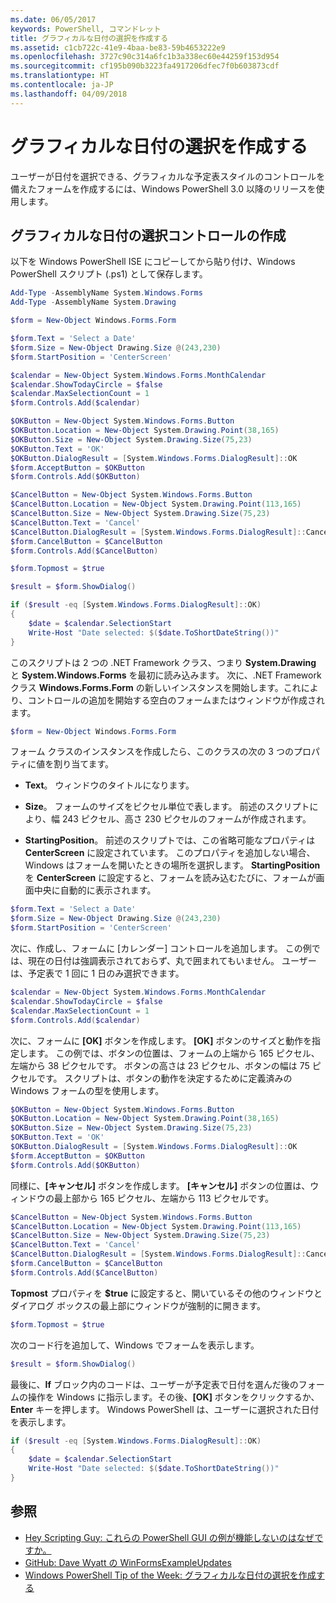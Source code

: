 ```yaml
---
ms.date: 06/05/2017
keywords: PowerShell, コマンドレット
title: グラフィカルな日付の選択を作成する
ms.assetid: c1cb722c-41e9-4baa-be83-59b4653222e9
ms.openlocfilehash: 3727c90c314a6fc1b3a338ec60e44259f153d954
ms.sourcegitcommit: cf195b090b3223fa4917206dfec7f0b603873cdf
ms.translationtype: HT
ms.contentlocale: ja-JP
ms.lasthandoff: 04/09/2018
---
```

# <a name="creating-a-graphical-date-picker"></a>グラフィカルな日付の選択を作成する

ユーザーが日付を選択できる、グラフィカルな予定表スタイルのコントロールを備えたフォームを作成するには、Windows PowerShell 3.0 以降のリリースを使用します。

## <a name="create-a-graphical-date-picker-control"></a>グラフィカルな日付の選択コントロールの作成

以下を Windows PowerShell ISE にコピーしてから貼り付け、Windows PowerShell スクリプト (.ps1) として保存します。

```powershell
Add-Type -AssemblyName System.Windows.Forms
Add-Type -AssemblyName System.Drawing

$form = New-Object Windows.Forms.Form

$form.Text = 'Select a Date'
$form.Size = New-Object Drawing.Size @(243,230)
$form.StartPosition = 'CenterScreen'

$calendar = New-Object System.Windows.Forms.MonthCalendar
$calendar.ShowTodayCircle = $false
$calendar.MaxSelectionCount = 1
$form.Controls.Add($calendar)

$OKButton = New-Object System.Windows.Forms.Button
$OKButton.Location = New-Object System.Drawing.Point(38,165)
$OKButton.Size = New-Object System.Drawing.Size(75,23)
$OKButton.Text = 'OK'
$OKButton.DialogResult = [System.Windows.Forms.DialogResult]::OK
$form.AcceptButton = $OKButton
$form.Controls.Add($OKButton)

$CancelButton = New-Object System.Windows.Forms.Button
$CancelButton.Location = New-Object System.Drawing.Point(113,165)
$CancelButton.Size = New-Object System.Drawing.Size(75,23)
$CancelButton.Text = 'Cancel'
$CancelButton.DialogResult = [System.Windows.Forms.DialogResult]::Cancel
$form.CancelButton = $CancelButton
$form.Controls.Add($CancelButton)

$form.Topmost = $true

$result = $form.ShowDialog()

if ($result -eq [System.Windows.Forms.DialogResult]::OK)
{
    $date = $calendar.SelectionStart
    Write-Host "Date selected: $($date.ToShortDateString())"
}
```

このスクリプトは 2 つの .NET Framework クラス、つまり **System.Drawing** と **System.Windows.Forms** を最初に読み込みます。 次に、.NET Framework クラス **Windows.Forms.Form** の新しいインスタンスを開始します。これにより、コントロールの追加を開始する空白のフォームまたはウィンドウが作成されます。

```powershell
$form = New-Object Windows.Forms.Form
```

フォーム クラスのインスタンスを作成したら、このクラスの次の 3 つのプロパティに値を割り当てます。

- **Text**。 ウィンドウのタイトルになります。

- **Size**。 フォームのサイズをピクセル単位で表します。 前述のスクリプトにより、幅 243 ピクセル、高さ 230 ピクセルのフォームが作成されます。

- **StartingPosition**。 前述のスクリプトでは、この省略可能なプロパティは **CenterScreen** に設定されています。 このプロパティを追加しない場合、Windows はフォームを開いたときの場所を選択します。 **StartingPosition** を **CenterScreen** に設定すると、フォームを読み込むたびに、フォームが画面中央に自動的に表示されます。

```powershell
$form.Text = 'Select a Date'
$form.Size = New-Object Drawing.Size @(243,230)
$form.StartPosition = 'CenterScreen'
```

次に、作成し、フォームに [カレンダー] コントロールを追加します。 この例では、現在の日付は強調表示されておらず、丸で囲まれてもいません。 ユーザーは、予定表で 1 回に 1 日のみ選択できます。

```powershell
$calendar = New-Object System.Windows.Forms.MonthCalendar
$calendar.ShowTodayCircle = $false
$calendar.MaxSelectionCount = 1
$form.Controls.Add($calendar)
```

次に、フォームに **[OK]** ボタンを作成します。 **[OK]** ボタンのサイズと動作を指定します。 この例では、ボタンの位置は、フォームの上端から 165 ピクセル、左端から 38 ピクセルです。 ボタンの高さは 23 ピクセル、ボタンの幅は 75 ピクセルです。 スクリプトは、ボタンの動作を決定するために定義済みの Windows フォームの型を使用します。

```powershell
$OKButton = New-Object System.Windows.Forms.Button
$OKButton.Location = New-Object System.Drawing.Point(38,165)
$OKButton.Size = New-Object System.Drawing.Size(75,23)
$OKButton.Text = 'OK'
$OKButton.DialogResult = [System.Windows.Forms.DialogResult]::OK
$form.AcceptButton = $OKButton
$form.Controls.Add($OKButton)
```

同様に、**[キャンセル]** ボタンを作成します。 **[キャンセル]** ボタンの位置は、ウィンドウの最上部から 165 ピクセル、左端から 113 ピクセルです。

```powershell
$CancelButton = New-Object System.Windows.Forms.Button
$CancelButton.Location = New-Object System.Drawing.Point(113,165)
$CancelButton.Size = New-Object System.Drawing.Size(75,23)
$CancelButton.Text = 'Cancel'
$CancelButton.DialogResult = [System.Windows.Forms.DialogResult]::Cancel
$form.CancelButton = $CancelButton
$form.Controls.Add($CancelButton)
```

**Topmost** プロパティを **$true** に設定すると、開いているその他のウィンドウとダイアログ ボックスの最上部にウィンドウが強制的に開きます。

```powershell
$form.Topmost = $true
```

次のコード行を追加して、Windows でフォームを表示します。

```powershell
$result = $form.ShowDialog()
```

最後に、**If** ブロック内のコードは、ユーザーが予定表で日付を選んだ後のフォームの操作を Windows に指示します。その後、**[OK]** ボタンをクリックするか、**Enter** キーを押します。 Windows PowerShell は、ユーザーに選択された日付を表示します。

```powershell
if ($result -eq [System.Windows.Forms.DialogResult]::OK)
{
    $date = $calendar.SelectionStart
    Write-Host "Date selected: $($date.ToShortDateString())"
}
```

## <a name="see-also"></a>参照

- [Hey Scripting Guy: これらの PowerShell GUI の例が機能しないのはなぜですか。](http://go.microsoft.com/fwlink/?LinkId=506644)
- [GitHub: Dave Wyatt の WinFormsExampleUpdates](https://github.com/dlwyatt/WinFormsExampleUpdates)
- [Windows PowerShell Tip of the Week: グラフィカルな日付の選択を作成する](http://technet.microsoft.com/library/ff730942.aspx)